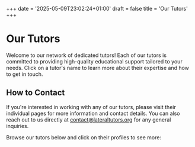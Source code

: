 +++
date = '2025-05-09T23:02:24+01:00'
draft = false
title = 'Our Tutors'
+++
# Our Tutors

Welcome to our network of dedicated tutors! Each of our tutors is committed to providing high-quality educational support tailored to your needs. Click on a tutor's name to learn more about their expertise and how to get in touch.

## How to Contact

If you're interested in working with any of our tutors, please visit their individual pages for more information and contact details. You can also reach out to us directly at [contact@lateraltutors.org](mailto:contact@lateraltutors.org) for any general inquiries.

Browse our tutors below and click on their profiles to see more: